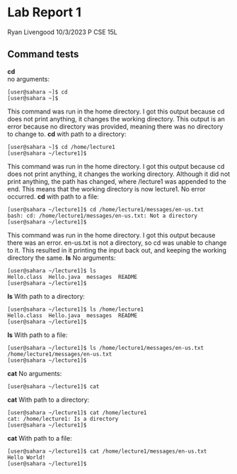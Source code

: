 # Lab Report 1
Ryan Livengood
10/3/2023
P
CSE 15L

## Command tests
**cd**
<br />
no arguments: 
```
[user@sahara ~]$ cd
[user@sahara ~]$ 
```
This command was run in the home directory. I got this output because cd does not print anything, it changes the working directory. This output is an error because no directory was provided, meaning there was no directory to change to.
**cd**
with path to a directory:
```
[user@sahara ~]$ cd /home/lecture1
[user@sahara ~/lecture1]$ 
```
This command was run in the home directory. I got this output because cd does not print anything, it changes the working directory. Although it did not print anything, the path has changed, where /lecture1 was appended to the end. This means that the working directory is now lecture1. No error occurred.
**cd**
with path to a file:
```
[user@sahara ~/lecture1]$ cd /home/lecture1/messages/en-us.txt
bash: cd: /home/lecture1/messages/en-us.txt: Not a directory
[user@sahara ~/lecture1]$ 
```
This command was run in the home directory. I got this output because there was an error. en-us.txt is not a directory, so cd was unable to change to it. This resulted in it printing the input back out, and keeping the working directory the same.
**ls**
No arguments: 
```
[user@sahara ~/lecture1]$ ls
Hello.class  Hello.java  messages  README
[user@sahara ~/lecture1]$ 
```
**ls**
With path to a directory:
```
[user@sahara ~/lecture1]$ ls /home/lecture1
Hello.class  Hello.java  messages  README
[user@sahara ~/lecture1]$ 
```
**ls**
With path to a file:
```
[user@sahara ~/lecture1]$ ls /home/lecture1/messages/en-us.txt
/home/lecture1/messages/en-us.txt
[user@sahara ~/lecture1]$ 
```
**cat**
No arguments: 
```
[user@sahara ~/lecture1]$ cat
```
**cat**
With path to a directory:
```
[user@sahara ~/lecture1]$ cat /home/lecture1
cat: /home/lecture1: Is a directory
[user@sahara ~/lecture1]$ 
```
**cat**
With path to a file:
```
[user@sahara ~/lecture1]$ cat /home/lecture1/messages/en-us.txt
Hello World!
[user@sahara ~/lecture1]$
```
